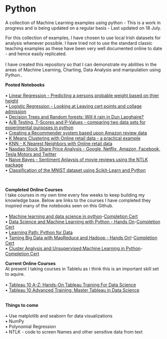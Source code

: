 # Python
A collection of Machine Learning examples using python - This is a work in progress and is being updated on a regular basis - Last updated on 18 July.

For this collection of examples, I have chosen to use local Irish datasets for analysis whenever possible. I have tried not to use the standard classic teaching examples as these have been very well documented online to date - and hence easily replicated. <br> <br>I  have created this repository so that I can demonstrate my abilities in the areas of Machine Learning, Charting, Data Analysis and manipulation using Python.. 

<B>Posted Notebooks</B><br><br>
• <a href='https://github.com/therolfe/Python/blob/master/Linear%20Regression%20in%20Python.ipynb'>Linear Regression - Predicting a persons probable weight based on thier height</a><br>
• <a href='https://github.com/therolfe/Python/blob/master/Logistic%20Regression%20-%20LC.ipynb'>Logistic Regression - Looking at Leaving cert points and collage admission</a><br>
• <a href='https://github.com/therolfe/Python/blob/master/Decision%20trees%20and%20Random%20Forests%20-%20will%20it%20rain%20in%20Dun%20Laoghaire.ipynb'>Decision Trees and Random forests: Will it rain in Dun Laoghaire?</a><br>
• <a href='https://github.com/therolfe/Python/blob/master/AB%20Testing.ipynb'>A/B Testing, T-Scores and P-Values - comparing two data sets for experimental purposes in python</a><br>
• <a href='https://github.com/therolfe/Python/blob/master/Recommender%20System%20using%20Amazon%20Data.ipynb'>Creating a Recommender system based upon Amazon review data</a><br>
• <a href='https://github.com/therolfe/Python/blob/master/k%20means%20clustering%20with%20online%20retail%20data.ipynb'>K Means Clustering with Online retail data - a practical example</a><br>
• <a href='https://github.com/therolfe/Python/blob/master/KNN_KNearest_Neighbors_with_Online_retail_data.ipynb'>KNN - K Nearest Neighbors with Online retail data</a><br>
•	<a href="https://github.com/therolfe/Python/blob/master/Nasdaq%20stock%20analysis%20-%20J%20Rolfe.ipynb">Nasdaq Stock Share Price Analysis - Google, Netflix, Amazon, Facebook, Tesla Motors and Twitter</a><br>
•	<a href="https://github.com/therolfe/Python/blob/master/Naive%20Bayes%20-%20using%20nltk%20for%20move%20review%20sentiment%20analysis.ipynb">Naive Bayes - Sentiment Anlaysis of movie reviews using the NTLK package</a><br>
•	<a href="https://github.com/therolfe/Python/blob/master/Classification%20of%20the%20MNIST%20dataset%20using%20Scikit-Learn%20and%20Python.ipynb">Classification of the MNIST dataset using Scikit-Learn and Python</a><br>

<br>

<B>Completed Online Courses</B><br>
I take courses in my own time every few weeks to keep building my knowledge base. Below are links to the courses I have completed they inspired many of the notebooks seen on this Github.<br><br>
•	<a href='https://www.udemy.com/data-science-and-machine-learning-with-python-hands-on/learn/v4/overview'>Machine learning and data science in python</a>-<a href='https://www.udemy.com/certificate/UC-0IJEZ958/'>Completion Cert</a><br>
•	<a href='https://www.udemy.com/data-science-and-machine-learning-with-python-hands-on/learn/v4/overview'>Data Science and Machine Learning with Python - Hands On</a>-<a href='https://www.udemy.com/certificate/UC-8P1EEODG/'>Completion Cert</a><br>
•	<a href='https://www.safaribooksonline.com/learning-paths/learning-path-python/9781491987384/'>Learning Path: Python for Data</a><br>
•	<a href='https://www.udemy.com/taming-big-data-with-mapreduce-and-hadoop/learn/v4/content'>Taming Big Data with MapReduce and Hadoop - Hands On!</a>-<a href='https://www.udemy.com/certificate/UC-ETCE2688/'>Completion Cert</a><br>
•	<a href='https://www.udemy.com/cluster-analysis-unsupervised-machine-learning-python/learn/v4/overview'>Cluster Analysis and Unsupervised Machine Learning in Python</a>-<a href='https://www.udemy.com/certificate/UC-3FIS181N/'>Completion Cert</a><br>

<B>Current Online Courses</B><br>
At present I taking courses in Tablelu as i think this is an important skill set to aquire.<br><br>
•	<a href='https://www.udemy.com/tableau10/learn/v4/overview'>Tableau 10 A-Z: Hands-On Tableau Training For Data Science</a><br>
•	<a href='https://www.udemy.com/tableau10-advanced/learn/v4/overview'>Tableau 10 Advanced Training: Master Tableau in Data Science</a><br>

<br> <b>Things to come</b><br>  
•	Use matplotlib and seaborn for data visualizations<br>
•	NumPy<br>
•	Polynomial Regression<br>
•	NTLK - code to screen Names and other sensitive data from text<br>
